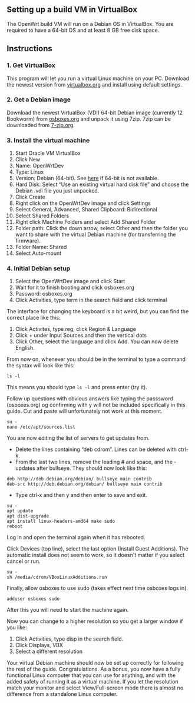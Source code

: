 ## Setting up a build VM in VirtualBox

The OpenWrt build VM will run on a Debian OS in VirtualBox. You are required to have a 64-bit OS and at least 8 GB free disk space.

## Instructions

### 1. Get VirtualBox

This program will let you run a virtual Linux machine on your PC. Download the newest version from [virtualbox.org](https://www.virtualbox.org/ "https://www.virtualbox.org/") and install using default settings.

### 2. Get a Debian image

Download the newest VirtualBox (VDI) 64-bit Debian image (currently 12 Bookworm) from [osboxes.org](http://www.osboxes.org/debian/ "http://www.osboxes.org/debian/") and unpack it using 7zip. 7zip can be downloaded from [7-zip.org](http://www.7-zip.org/ "http://www.7-zip.org/").

### 3. Install the virtual machine

01. Start Oracle VM VirtualBox
02. Click New
03. Name: OpenWrtDev
04. Type: Linux
05. Version: Debian (64-bit). See [here](https://superuser.com/questions/866962/why-does-virtualbox-only-have-32-bit-option-no-64-bit-option-on-windows-7 "https://superuser.com/questions/866962/why-does-virtualbox-only-have-32-bit-option-no-64-bit-option-on-windows-7") if 64-bit is not available.
06. Hard Disk: Select “Use an existing virtual hard disk file” and choose the Debian .vdi file you just unpacked.
07. Click Create
08. Right click on the OpenWrtDev image and click Settings
09. Select General, Advanced, Shared Clipboard: Bidirectional
10. Select Shared Folders
11. Right click Machine Folders and select Add Shared Folder
12. Folder path: Click the down arrow, select Other and then the folder you want to share with the virtual Debian machine (for transferring the firmware).
13. Folder Name: Shared
14. Select Auto-mount

### 4. Initial Debian setup

1. Select the OpenWrtDev image and click Start
2. Wait for it to finish booting and click osboxes.org
3. Password: osboxes.org
4. Click Activities, type term in the search field and click terminal

The interface for changing the keyboard is a bit weird, but you can find the correct place like this:

1. Click Activites, type reg, click Region &amp; Language
2. Click + under Input Sources and then the vertical dots
3. Click Other, select the language and click Add. You can now delete English.

From now on, whenever you should be in the terminal to type a command the syntax will look like this:

```
ls -l
```

This means you should type `ls -l` and press enter (try it).

Follow up questions with obvious answers like typing the passsword (osboxes.org) og confirming with y will not be included specifically in this guide. Cut and paste will unfortunately not work at this moment.

```
su -
nano /etc/apt/sources.list
```

You are now editing the list of servers to get updates from.

- Delete the lines containing “deb cdrom”. Lines can be deleted with ctrl-k.
- From the last two lines, remove the leading # and space, and the -updates after bullseye. They should now look like this:

```
deb http://deb.debian.org/debian/ bullseye main contrib
deb-src http://deb.debian.org/debian/ bullseye main contrib
```

- Type ctrl-x and then y and then enter to save and exit.

```
su - 
apt update
apt dist-upgrade
apt install linux-headers-amd64 make sudo
reboot
```

Log in and open the terminal again when it has rebooted.

Click Devices (top line), select the last option (Install Guest Additions). The automatic install does not seem to work, so it doesn't matter if you select cancel or run.

```
su -
sh /media/cdrom/VBoxLinuxAdditions.run
```

Finally, allow osboxes to use sudo (takes effect next time osboxes logs in).

```
adduser osboxes sudo
```

After this you will need to start the machine again.

Now you can change to a higher resolution so you get a larger window if you like:

1. Click Activities, type disp in the search field.
2. Click Displays, VBX
3. Select a different resolution

Your virtual Debian machine should now be set up correctly for following the rest of the guide. Congratulations. As a bonus, you now have a fully functional Linux computer that you can use for anything, and with the added safety of running it as a virtual machine. If you let the resolution match your monitor and select View/Full-screen mode there is almost no difference from a standalone Linux computer.
